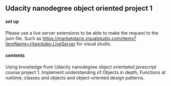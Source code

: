 ## Udacity nanodegree object oriented project 1

#### set up

Please use a live server extensions to be able to make the request to the json file. Such as https://marketplace.visualstudio.com/items?itemName=ritwickdey.LiveServer for visual studio.

#### contents

Using knowledge from Udacity nanodegree object orientated javascript course project 1. Implement understanding of Objects in depth, Functions at runtime, classes and objects and object-oriented design patterns.
